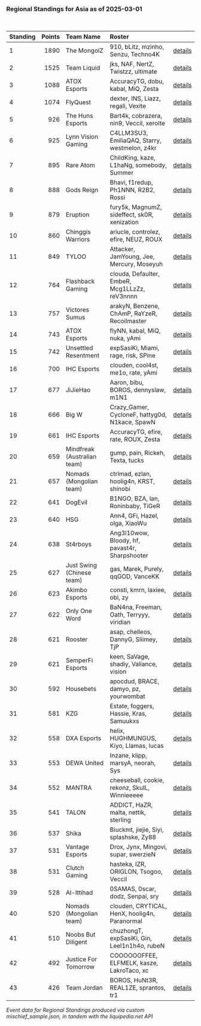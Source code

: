 ### Regional Standings for Asia as of 2025-03-01<br />
<br />

| Standing | Points | Team Name                   | Roster                                         |                                                                                                           |
| :- | -: | :- | :- | :- |
| 1        |   1890 | The MongolZ                 | 910, bLitz, mzinho, Senzu, Techno4K            | [details](details/2025_03_01/0003--the_mongolz--910-blitz-mzinho-senzu-techno4k.md)                       |
| 2        |   1525 | Team Liquid                 | jks, NAF, NertZ, Twistzz, ultimate             | [details](details/2025_03_01/0015--team_liquid--jks-naf-nertz-twistzz-ultimate.md)                        |
| 3        |   1088 | ATOX Esports                | AccuracyTG, dobu, kabal, MiQ, Zesta            | [details](details/2025_03_01/0033--atox_esports--accuracytg-dobu-kabal-miq-zesta.md)                      |
| 4        |   1074 | FlyQuest                    | dexter, INS, Liazz, regali, Vexite             | [details](details/2025_03_01/0034--flyquest--dexter-ins-liazz-regali-vexite.md)                           |
| 5        |    926 | The Huns Esports            | Bart4k, cobrazera, nin9, Veccil, xerolte       | [details](details/2025_03_01/0058--the_huns_esports--bart4k-cobrazera-nin9-veccil-xerolte.md)             |
| 6        |    925 | Lynn Vision Gaming          | C4LLM3SU3, EmiliaQAQ, Starry, westmelon, z4kr  | [details](details/2025_03_01/0059--lynn_vision_gaming--c4llm3su3-emiliaqaq-starry-westmelon-z4kr.md)      |
| 7        |    895 | Rare Atom                   | ChildKing, kaze, L1haNg, somebody, Summer      | [details](details/2025_03_01/0064--rare_atom--childking-kaze-l1hang-somebody-summer.md)                   |
| 8        |    888 | Gods Reign                  | Bhavi, f1redup, Ph1NNN, R2B2, Rossi            | [details](details/2025_03_01/0068--gods_reign--bhavi-f1redup-ph1nnn-r2b2-rossi.md)                        |
| 9        |    879 | Eruption                    | fury5k, MagnumZ, sideffect, sk0R, xenization   | [details](details/2025_03_01/0073--eruption--fury5k-magnumz-sideffect-sk0r-xenization.md)                 |
| 10       |    860 | Chinggis Warriors           | ariucle, controlez, efire, NEUZ, ROUX          | [details](details/2025_03_01/0082--chinggis_warriors--ariucle-controlez-efire-neuz-roux.md)               |
| 11       |    849 | TYLOO                       | Attacker, JamYoung, Jee, Mercury, Moseyuh      | [details](details/2025_03_01/0086--tyloo--attacker-jamyoung-jee-mercury-moseyuh.md)                       |
| 12       |    764 | Flashback Gaming            | clouda, Defaulter, EmbeR, Mcg1LLzZz, reV3nnnn  | [details](details/2025_03_01/0110--flashback_gaming--clouda-defaulter-ember-mcg1llzzz-rev3nnnn.md)        |
| 13       |    757 | Victores Sumus              | arakyN, Benzene, ChAmP, RaYzeR, Recoilmaster   | [details](details/2025_03_01/0115--victores_sumus--arakyn-benzene-champ-rayzer-recoilmaster.md)           |
| 14       |    743 | ATOX Esports                | flyNN, kabal, MiQ, nuka, yAmi                  | [details](details/2025_03_01/0124--atox_esports--flynn-kabal-miq-nuka-yami.md)                            |
| 15       |    742 | Unsettled Resentment        | expSasiKi, Miami, rage, risk, SPine            | [details](details/2025_03_01/0125--unsettled_resentment--expsasiki-miami-rage-risk-spine.md)              |
| 16       |    700 | IHC Esports                 | clouden, cool4st, me1o, rate, yAmi             | [details](details/2025_03_01/0147--ihc_esports--clouden-cool4st-me1o-rate-yami.md)                        |
| 17       |    677 | JiJieHao                    | Aaron, bibu, BOROS, dennyslaw, m1N1            | [details](details/2025_03_01/0164--jijiehao--aaron-bibu-boros-dennyslaw-m1n1.md)                          |
| 18       |    666 | Big W                       | Crazy_Gamer, CycloneF, hattyg0d, N1kace, SpawN | [details](details/2025_03_01/0168--big_w--crazy_gamer-cyclonef-hattyg0d-n1kace-spawn.md)                  |
| 19       |    661 | IHC Esports                 | AccuracyTG, efire, rate, ROUX, Zesta           | [details](details/2025_03_01/0173--ihc_esports--accuracytg-efire-rate-roux-zesta.md)                      |
| 20       |    659 | Mindfreak (Australian team) | gump, pain, Rickeh, Texta, tucks               | [details](details/2025_03_01/0176--mindfreak__australian_team_--gump-pain-rickeh-texta-tucks.md)          |
| 21       |    657 | Nomads (Mongolian team)     | ctrlmad, ezlan, hoolig4n, KRST, shinobi        | [details](details/2025_03_01/0177--nomads__mongolian_team_--ctrlmad-ezlan-hoolig4n-krst-shinobi.md)       |
| 22       |    641 | DogEvil                     | B1NGO, BZA, lan, Roninbaby, TiGeR              | [details](details/2025_03_01/0188--dogevil--b1ngo-bza-lan-roninbaby-tiger.md)                             |
| 23       |    640 | HSG                         | Ann4, GFi, Hazel, olga, XiaoWu                 | [details](details/2025_03_01/0189--hsg--ann4-gfi-hazel-olga-xiaowu.md)                                    |
| 24       |    638 | St4rboys                    | Ang3l10wow, Bloody, hf, pavast4r, Sharpshooter | [details](details/2025_03_01/0190--st4rboys--ang3l10wow-bloody-hf-pavast4r-sharpshooter.md)               |
| 25       |    627 | Just Swing (Chinese team)   | gas, Marek, Purely, qqGOD, VanceKK             | [details](details/2025_03_01/0195--just_swing__chinese_team_--gas-marek-purely-qqgod-vancekk.md)          |
| 26       |    623 | Akimbo Esports              | consti, kmrn, laxiee, obi, zy                  | [details](details/2025_03_01/0201--akimbo_esports--consti-kmrn-laxiee-obi-zy.md)                          |
| 27       |    622 | Only One Word               | BaN4na, Freeman, Oath, Terryyy, viridian       | [details](details/2025_03_01/0202--only_one_word--ban4na-freeman-oath-terryyy-viridian.md)                |
| 28       |    621 | Rooster                     | asap, chelleos, DannyG, Sliimey, TjP           | [details](details/2025_03_01/0203--rooster--asap-chelleos-dannyg-sliimey-tjp.md)                          |
| 29       |    621 | SemperFi Esports            | keen, SaVage, shadiy, Valiance, vision         | [details](details/2025_03_01/0204--semperfi_esports--keen-savage-shadiy-valiance-vision.md)               |
| 30       |    592 | Housebets                   | apocdud, BRACE, damyo, pz, yourwombat          | [details](details/2025_03_01/0229--housebets--apocdud-brace-damyo-pz-yourwombat.md)                       |
| 31       |    581 | KZG                         | Estate, foggers, Hassie, Kras, Samuukxs        | [details](details/2025_03_01/0236--kzg--estate-foggers-hassie-kras-samuukxs.md)                           |
| 32       |    558 | DXA Esports                 | helix, HUGHMUNGUS, Kiyo, Llamas, lucas         | [details](details/2025_03_01/0242--dxa_esports--helix-hughmungus-kiyo-llamas-lucas.md)                    |
| 33       |    553 | DEWA United                 | Inzane, klipp, marsyA, neorah, Sys             | [details](details/2025_03_01/0245--dewa_united--inzane-klipp-marsya-neorah-sys.md)                        |
| 34       |    552 | MANTRA                      | cheeseball, cookie, rekonz, SkulL, Winnieeeee  | [details](details/2025_03_01/0246--mantra--cheeseball-cookie-rekonz-skull-winnieeeee.md)                  |
| 35       |    541 | TALON                       | ADDICT, HaZR, malta, nettik, sterling          | [details](details/2025_03_01/0248--talon--addict-hazr-malta-nettik-sterling.md)                           |
| 36       |    537 | Shika                       | Biuckmt, jiejie, Siyi, splashske, Zy88         | [details](details/2025_03_01/0250--shika--biuckmt-jiejie-siyi-splashske-zy88.md)                          |
| 37       |    531 | Vantage Esports             | Drox, Jynx, Mingovi, supar, swerzieN           | [details](details/2025_03_01/0253--vantage_esports--drox-jynx-mingovi-supar-swerzien.md)                  |
| 38       |    531 | Clutch Gaming               | hasteka, IZR, ORIGLON, Tsogoo, Veccil          | [details](details/2025_03_01/0254--clutch_gaming--hasteka-izr-origlon-tsogoo-veccil.md)                   |
| 39       |    528 | Al-Ittihad                  | 0SAMAS, 0scar, dodz, Senpai, sry               | [details](details/2025_03_01/0255--al-ittihad--0samas-0scar-dodz-senpai-sry.md)                           |
| 40       |    520 | Nomads (Mongolian team)     | clouden, CRYTICAL, HenX, hoolig4n, Paranormal  | [details](details/2025_03_01/0259--nomads__mongolian_team_--clouden-crytical-henx-hoolig4n-paranormal.md) |
| 41       |    510 | Noobs But Diligent          | chuzhongT, expSasiKi, Gin, Leel1n1h4o, rubeN   | [details](details/2025_03_01/0261--noobs_but_diligent--chuzhongt-expsasiki-gin-leel1n1h4o-ruben.md)       |
| 42       |    492 | Justice For Tomorrow        | COOOOOOFFEE, ELFMELK, kasze, LakroTaco, xc     | [details](details/2025_03_01/0268--justice_for_tomorrow--cooooooffee-elfmelk-kasze-lakrotaco-xc.md)       |
| 43       |    426 | Team Jordan                 | BOROS, HuNt3R, REAL1ZE, sprantos, tr1          | [details](details/2025_03_01/0278--team_jordan--boros-hunt3r-real1ze-sprantos-tr1.md)                     |


_Event data for Regional Standings produced via custom mischief_sample.json, in tandem with the liquipedia.net API_<br />
